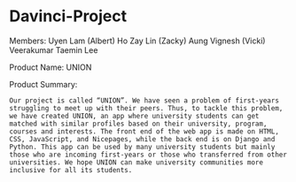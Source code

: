 # Davinci-Project

Members: 
Uyen Lam (Albert) Ho
Zay Lin (Zacky) Aung
Vignesh (Vicki) Veerakumar
Taemin Lee

Product Name: UNION

Product Summary:

	Our project is called “UNION”. We have seen a problem of first-years struggling to meet up with their peers. Thus, to tackle this problem, we have created UNION, an app where university students can get matched with similar profiles based on their university, program, courses and interests. The front end of the web app is made on HTML, CSS, JavaScript, and Nicepages, while the back end is on Django and Python. This app can be used by many university students but mainly those who are incoming first-years or those who transferred from other universities. We hope UNION can make university communities more inclusive for all its students.
